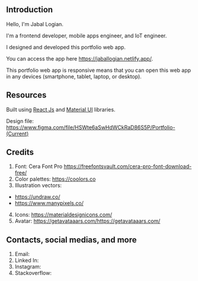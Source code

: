 ## Introduction

Hello, I'm Jabal Logian.

I'm a frontend developer, mobile apps engineer, and IoT engineer.

I designed and developed this portfolio web app.

You can access the app here https://jaballogian.netlify.app/.

This portfolio web app is responsive means that you can open this web app in any devices (smartphone, tablet, laptop, or desktop).

## Resources

Built using [React Js](https://reactjs.org/) and [Material UI](https://mui.com/) libraries.

Design file: https://www.figma.com/file/HSWte6aSwHdWCkRaD86S5P/Portfolio-(Current)

## Credits

1. Font: Cera Font Pro https://freefontsvault.com/cera-pro-font-download-free/
2. Color palettes: https://coolors.co
3. Illustration vectors:
- https://undraw.co/
- https://www.manypixels.co/
4. Icons: https://materialdesignicons.com/
5. Avatar: https://getavataaars.com/https://getavataaars.com/

## Contacts, social medias, and more

1. Email:
2. Linked In:
3. Instagram:
4. Stackoverflow: